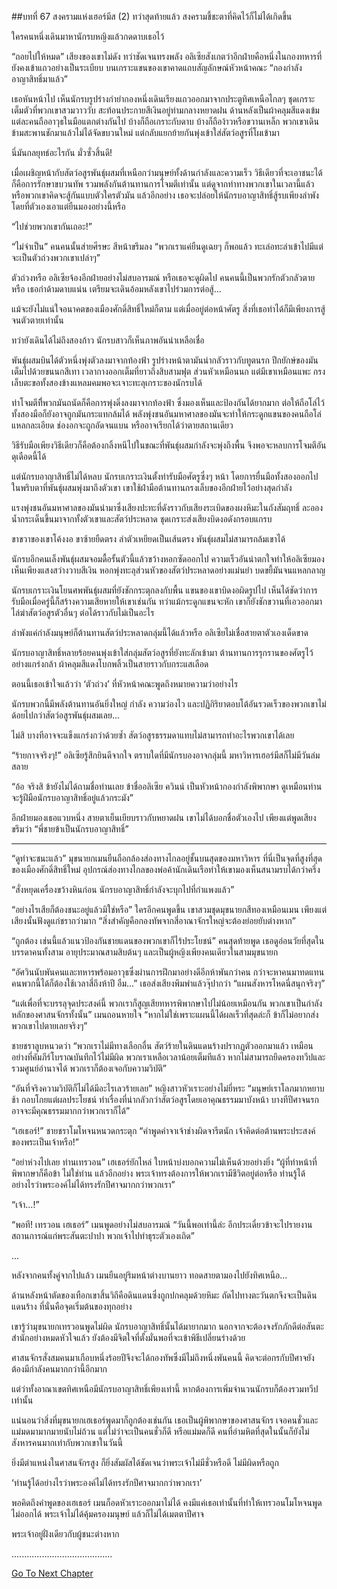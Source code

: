 ##บทที่ 67 สงครามแห่งเฮอร์มีส (2)
ทว่าสุดท้ายแล้ว สงครามชี้ชะตาที่คิดไว้ก็ไม่ได้เกิดขึ้น


ใครคนหนึ่งเดินมาหานักรบหญิงแล้วกดดาบเธอไว้


“ถอยไปให้หมด” เสียงของเขาไม่ดัง ทว่าชัดเจนทรงพลัง อลิเซียสังเกตว่าอีกฝ่ายคือหนึ่งในกองทหารที่ยังคงเข้าแถวอย่างเป็นระเบียบ บนเกราะแขนของเขาคาดแถบสัญลักษณ์หัวหน้าคณะ “กองกำลังอาญาสิทธิ์มาแล้ว”


เธอหันหน้าไป เห็นนักรบรูปร่างกำยำกองหนึ่งเดินเรียงแถวออกมาจากประตูทิศเหนือไกลๆ ชุดเกราะเต็มตัวที่พวกเขาสวมวาววับ สะท้อนประกายสีเงินอยู่ท่ามกลางหยาดฝน ด้านหลังเป็นผ้าคลุมสีแดงเข้ม แต่ละคนถืออาวุธในมือแตกต่างกันไป บ้างก็ถือเกราะกับดาบ บ้างก็ถือง้าวหรือขวานเหล็ก พวกเขาเดินข้ามสะพานชักมาแล้วไม่ได้จัดขบวนใหม่ แต่กลับแยกย้ายกันพุ่งเข้าใส่สัตว์อสูรที่โผเข้ามา


นี่มันกลยุทธ์อะไรกัน มั่วซั่วสิ้นดี!


เมื่อเผชิญหน้ากับสัตว์อสูรพันธุ์ผสมที่เหนือกว่ามนุษย์ทั้งด้านกำลังและความเร็ว วิธีเดียวที่จะเอาชนะได้ก็คือการรักษาขบวนทัพ รวมพลังกันต้านทานการโจมตีเท่านั้น แต่ดูจากท่าทางพวกเขาในเวลานี้แล้ว หรือพวกเขาคิดจะสู้กันแบบตัวใครตัวมัน แล้วอีกอย่าง เธอจะปล่อยให้นักรบอาญาสิทธิ์สู้รบเพียงลำพังโดยที่ตัวเองเอาแต่ยืนมองอย่างนี้หรือ


“ไปช่วยพวกเขากันเถอะ!”


“ไม่จำเป็น” คนคนนั้นส่ายศีรษะ สีหน้าขรึมลง “พวกเราแค่ยืนดูเฉยๆ ก็พอแล้ว ทะเล่อทะล่าเข้าไปมีแต่จะเป็นตัวถ่วงพวกเขาเปล่าๆ”


ตัวถ่วงหรือ อลิเซียจ้องอีกฝ่ายอย่างไม่สบอารมณ์ หรือเธอจะดูผิดไป คนคนนี้เป็นพวกรักตัวกลัวตายหรือ เธอกำด้ามดาบแน่น เตรียมจะเดินอ้อมหลังเขาไปร่วมการต่อสู้...


แม้จะยังไม่แน่ใจอนาคตของเมืองศักดิ์สิทธิ์ใหม่ก็ตาม แต่เมื่ออยู่ต่อหน้าศัตรู สิ่งที่เธอทำได้ก็มีเพียงการสู้จนตัวตายเท่านั้น


ทว่ายังเดินได้ไม่ถึงสองก้าว นักรบสาวก็เห็นภาพอันน่าเหลือเชื่อ


พันธุ์ผสมบินได้ตัวหนึ่งพุ่งตัวลงมาจากท้องฟ้า รูปร่างหน้าตามันน่ากลัวราวกับทูตนรก ปีกยักษ์ของมันเต็มไปด้วยขนนกสีเทา เวลากางออกเต็มที่ยาวถึงสิบสามฟุต ส่วนหัวเหมือนนก แต่มีเขาเหมือนแพะ กรงเล็บตะขอทั้งสองข้างแหลมคมพอจะเจาะทะลุเกราะของนักรบได้


ท่าโจมตีที่ีพวกมันถนัดก็คือการพุ่งดิ่งลงมาจากท้องฟ้า ซึ่งมองเห็นและป้องกันได้ยากมาก ต่อให้ถือโล่ไว้ทั้งสองมือก็ยังอาจถูกมันกระแทกล้มได้ พลังพุ่งชนอันมหาศาลของมันจะทำให้กระดูกแขนของคนถือโล่แหลกละเอียด ช่องอกจะถูกอัดจนแบน หรืออาจเรียกได้ว่าตายสถานเดียว


วิธีรับมือเพียงวิธีเดียวก็คือต้องกลิ้งหนีไปในขณะที่พันธุ์ผสมกำลังจะพุ่งถึงพื้น จึงพอจะหลบการโจมตีอันดุเดือดนี้ได้


แต่นักรบอาญาสิทธิ์ไม่ได้หลบ นักรบเกราะเงินตั้งท่ารับมือศัตรูซึ่งๆ หน้า โดยการยื่นมือทั้งสองออกไปในพริบตาที่พันธุ์ผสมพุ่งมาถึงตัวเขา เขาใช้ฝ่ามือต้านทานกรงเล็บของอีกฝ่ายไว้อย่างสุดกำลัง


แรงพุ่งชนอันมหาศาลของมันนำมาซึ่งเสียงปะทะที่ดังราวกับเสียงระเบิดของผงหิมะในถังสัมฤทธิ์ ละอองน้ำกระเด็นขึ้นมาจากทั้งตัวเขาและสัตว์ประหลาด ชุดเกราะส่งเสียงบิดงอดังกรอบแกรบ


ขาขวาของเขาโค้งงอ ขาซ้ายยืดตรง ลำตัวเหยียดเป็นเส้นตรง พันธุ์ผสมไม่สามารถล้มเขาได้


นักรบอีกคนเล็งพันธุ์ผสมจอมดื้อรั้นตัวนี้แล้วขว้างหอกซัดออกไป ความเร็วอันน่าตกใจทำให้อลิเซียมองเห็นเพียงแสงสว่างวาบสีเงิน หอกพุ่งทะลุส่วนหัวของสัตว์ประหลาดอย่างแม่นยำ บดขยี้มันจนแหลกลาญ


นักรบเกราะเงินโยนศพพันธุ์ผสมที่ยังชักกระตุกลงกับพื้น แขนของเขาบิดงอผิดรูปไป เห็นได้ชัดว่าการรับมือเมื่อครู่นี้ก็สร้างความเสียหายให้เขาเช่นกัน ทว่าแม้กระดูกแขนจะหัก เขาก็ยังชักขวานที่เอวออกมาไล่ฆ่าสัตว์อสูรตัวอื่นๆ ต่อได้ราวกับไม่เป็นอะไร


ลำพังแค่กำลังมนุษย์ก็ต้านทานสัตว์ประหลาดกลุ่มนี้ได้แล้วหรือ อลิเซียไม่เชื่อสายตาตัวเองเด็ดขาด


นักรบอาญาสิทธิ์หลายร้อยคนพุ่งเข้าใส่กลุ่มสัตว์อสูรที่ยังทะลักเข้ามา ต้านทานการรุกรานของศัตรูไว้อย่างแกร่งกล้า ผ้าคลุมสีแดงโบกพลิ้วเป็นสายราวกับกระแสเลือด


ตอนนี้เธอเข้าใจแล้วว่า ‘ตัวถ่วง’ ที่หัวหน้าคณะพูดถึงหมายความว่าอย่างไร


นักรบพวกนี้มีพลังต้านทานอันยิ่งใหญ่ กำลัง ความว่องไว และปฏิกิริยาตอบโต้อันรวดเร็วของพวกเขาไม่ด้อยไปกว่าสัตว์อสูรพันธุ์ผสมเลย...


ไม่สิ บางทีอาจจะแข็งแกร่งกว่าด้วยซ้ำ สัตว์อสูรธรรมดาแทบไม่สามารถทำอะไรพวกเขาได้เลย


“ร้ายกาจจริงๆ!” อลิเซียรู้สึกยินดีจากใจ ตราบใดที่มีนักรบองอาจกลุ่มนี้ มหาวิหารเฮอร์มีสก็ไม่มีวันล่มสลาย


“อ้อ จริงสิ ข้ายังไม่ได้ถามชื่อท่านเลย ข้าชื่ออลิเซีย ควินน์ เป็นหัวหน้ากองกำลังพิพากษา ดูเหมือนท่านจะรู้ฝีมือนักรบอาญาสิทธิ์อยู่แล้วกระมัง”


อีกฝ่ายมองเธอแวบหนึ่ง สายตาเย็นเยียบราวกับหยาดฝน เขาไม่ได้บอกชื่อตัวเองไป เพียงแต่พูดเสียงขรึมว่า “พี่ชายข้าเป็นนักรบอาญาสิทธิ์”


********************


“ดูท่าจะชนะแล้ว” มุขนายกเมนยืนถือกล้องส่องทางไกลอยู่ชั้นบนสุดของมหาวิหาร ที่นี่เป็นจุดที่สูงที่สุดของเมืองศักดิ์สิทธิ์ใหม่ อุปกรณ์ส่องทางไกลของพ่อค้านักเดินเรือทำให้เขามองเห็นสนามรบได้กว่าครึ่ง


“สั่งหยุดเครื่องขว้างหินก่อน นักรบอาญาสิทธิ์กำลังจะบุกไปที่กำแพงแล้ว”


“อย่างไรเสียก็ต้องชนะอยู่แล้วมิใช่หรือ” ใครอีกคนพูดขึ้น เขาสวมชุดมุขนายกสีทองเหมือนเมน เพียงแต่เสียงนั้นฟังดูแก่ชรากว่ามาก “สิ่งสำคัญคือกองทัพจากสี่อาณาจักรใหญ่จะต้องย่อยยับต่างหาก”


“ถูกต้อง เช่นนี้แล้วแนวป้องกันชายแดนของพวกเขาก็ไร้ประโยชน์” คนสุดท้ายพูด เธอดูอ่อนวัยที่สุดในบรรดาคนทั้งสาม อายุประมาณสามสิบต้นๆ และเป็นผู้หญิงเพียงคนเดียวในสามมุขนายก


“อัศวินนับพันคนและทหารพร้อมอาวุธซึ่งผ่านการฝึกมาอย่างดีอีกห้าพันกว่าคน กว่าจะหาคนมาทดแทนคนพวกนี้ได้ก็ต้องใช้เวลาสี่ถึงห้าปี อืม...” เธอส่งเสียงพึมพำแล้วจุ๊ปากว่า “แผนสังหารโหดนี่สนุกจริงๆ”


“แต่เพื่อที่จะบรรลุจุดประสงค์นี้ พวกเราก็สูญเสียทหารพิพากษาไปไม่น้อยเหมือนกัน พวกเขาเป็นกำลังหลักของศาสนจักรทั้งนั้น” เมนถอนหายใจ “หากไม่ใช่เพราะแผนนี้ได้ผลเร็วที่สุดล่ะก็ ข้าก็ไม่อยากส่งพวกเขาไปตายเลยจริงๆ”


ชายชราลูบหนวดว่า “พวกเราไม่มีทางเลือกอื่น สัตว์ร้ายในดินแดนร้างปรากฏตัวออกมาแล้ว เหมือนอย่างที่คัมภีร์โบราณบันทึกไว้ไม่มีผิด พวกเราเหลือเวลาน้อยเต็มทีแล้ว หากไม่สามารถยึดครองทวีปและรวมศูนย์อำนาจได้ พวกเราก็ต้องเจอกับความวิบัติ”


“อันที่จริงความวิบัติก็ไม่ได้มีอะไรเลวร้ายเลย” หญิงสาวหัวเราะอย่างไม่ยี่หระ “มนุษย์เราโลภมากหยาบช้า กอบโกยแต่ผลประโยชน์ ทำเรื่องที่น่ากลัวกว่าสัตว์อสูรโดยเอาคุณธรรมมาบังหน้า บางทีปีศาจนรกอาจจะมีคุณธรรมมากกว่าพวกเราก็ได้”


“เฮเธอร์!” ชายชราโมโหจนหนวดกระตุก “คำพูดคำจาเจ้าช่างผิดจารีตนัก เจ้าคิดต่อต้านพระประสงค์ของพระเป็นเจ้าหรือ!”


“อย่าห่วงไปเลย ท่านเทรวอน” เฮเธอร์ยักไหล่ ใบหน้าบ่งบอกความไม่เห็นด้วยอย่างยิ่ง “ผู้ที่ทำหน้าที่พิพากษาก็คือข้า ไม่ใช่ท่าน แล้วอีกอย่าง พระเจ้าทรงต้องการให้พวกเรามีชีวิตอยู่ต่อหรือ ท่านรู้ได้อย่างไรว่าพระองค์ไม่ได้ทรงรักปีศาจมากกว่าพวกเรา”


“เจ้า...!”


“พอที! เทรวอน เฮเธอร์” เมนพูดอย่างไม่สบอารมณ์ “วันนี้พอเท่านี้ล่ะ อีกประเดี๋ยวข้าจะไปรายงานสถานการณ์แก่พระสันตะปาปา พวกเจ้าไปทำธุระตัวเองเถิด”


...


หลังจากคนทั้งคู่จากไปแล้ว เมนยืนอยู่ริมหน้าต่างบานยาว ทอดสายตามองไปยังทิศเหนือ...


ด้านหลังหน้าตัดของเทือกเขาสิ้นวิถีคือดินแดนซึ่งถูกปกคลุมด้วยหิมะ ถัดไปทางตะวันตกจึงจะเป็นดินแดนร้าง ที่นั่นคือจุดเริ่มต้นของทุกอย่าง


เขารู้ว่ามุขนายกเทรวอนพูดไม่ผิด นักรบอาญาสิทธิ์นั้นได้มายากมาก นอกจากจะต้องจงรักภักดีต่อสันตะสำนักอย่างหมดหัวใจแล้ว ยังต้องมีจิตใจที่ตั้งมั่นพอที่จะเข้าพิธีเปลี่ยนร่างด้วย


ศาสนจักรสั่งสมคนมาเกือบหนึ่งร้อยปีจึงจะได้กองทัพซึ่งมีไม่ถึงหนึ่งพันคนนี้ คิดจะต่อกรกับปีศาจยังต้องมีกำลังคนมากกว่านี้อีกมาก


แต่ว่าทั้งอาณาเขตทิศเหนือมีนักรบอาญาสิทธิ์เพียงเท่านี้ หากต้องการเพิ่มจำนวนนักรบก็ต้องรวมทวีปเท่านั้น


แน่นอนว่าสิ่งที่มุขนายกเฮเธอร์พูดมาก็ถูกต้องเช่นกัน เธอเป็นผู้พิพากษาของศาสนจักร เจอคนชั่วและแม่มดมามากมายนับไม่ถ้วน แต่ไม่ว่าจะเป็นคนชั่วก็ดี หรือแม่มดก็ดี คนที่อำมหิตที่สุดในนั้นก็ยังไม่สังหารคนมากเท่ากับพวกเขาในวันนี้


ยิ่งมีตำแหน่งในศาสนจักรสูง ก็ยิ่งสัมผัสได้ชัดเจนว่าพระเจ้าไม่มีชั่วหรือดี ไม่มีผิดหรือถูก


‘ท่านรู้ได้อย่างไรว่าพระองค์ไม่ได้ทรงรักปีศาจมากกว่าพวกเรา’


พอคิดถึงคำพูดของเฮเธอร์ เมนก็อดหัวเราะออกมาไม่ได้ คงมีแค่เธอเท่านั้นที่ทำให้เทรวอนโมโหจนพูดไม่ออกได้ พระเจ้าไม่ได้คุ้มครองมนุษย์ แล้วก็ไม่ได้เมตตาปีศาจ


พระเจ้าอยู่ฝั่งเดียวกับผู้ชนะต่างหาก


........................................


[Go To Next Chapter]( ./68.md)